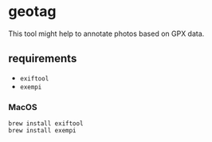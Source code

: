 # geotag

This tool might help to annotate photos based on GPX data.

## requirements

 - `exiftool`
 - `exempi`


### MacOS
```
brew install exiftool
brew install exempi
```
